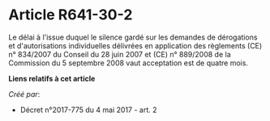 # Article R641-30-2

Le délai à l'issue duquel le silence gardé sur les demandes de dérogations et d'autorisations individuelles délivrées en
application des règlements (CE) n° 834/2007 du Conseil du 28 juin 2007 et (CE) n° 889/2008 de la Commission du 5 septembre
2008 vaut acceptation est de quatre mois.

**Liens relatifs à cet article**

_Créé par_:

  - Décret n°2017-775 du 4 mai 2017 - art. 2
